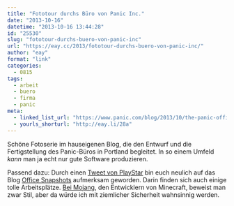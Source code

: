 ```yaml
---
title: "Fototour durchs Büro von Panic Inc."
date: "2013-10-16"
datetime: "2013-10-16 13:44:28"
id: "25530"
slug: "fototour-durchs-buero-von-panic-inc"
url: "https://eay.cc/2013/fototour-durchs-buero-von-panic-inc/"
author: "eay"
format: "link"
categories:
  - 0815
tags:
  - arbeit
  - buero
  - firma
  - panic
meta:
  - linked_list_url: "https://www.panic.com/blog/2013/10/the-panic-office/"
  - yourls_shorturl: "http://eay.li/28a"
---
```


Schöne Fotoserie im hauseigenen Blog, die den Entwurf und die Fertigstellung des Panic-Büros in Portland begleitet. In so einem Umfeld _kann_ man ja echt nur gute Software produzieren.

Passend dazu: Durch einen [Tweet von PlayStar](https://twitter.com/PlayStarRocker/status/388952724991393792) bin euch neulich auf das Blog [Office Snapshots](http://officesnapshots.com/) aufmerksam geworden. Darin finden sich auch einige tolle Arbeitsplätze. [Bei Mojang](http://officesnapshots.com/2012/10/24/minecraft/), den Entwicklern von Minecraft, beweist man zwar Stil, aber da würde ich mit ziemlicher Sicherheit wahnsinnig werden.
